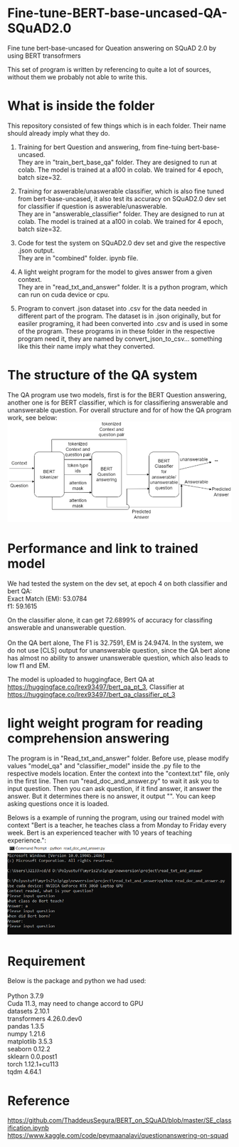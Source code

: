 # Fine-tune-BERT-base-uncased-QA-SQuAD2.0
Fine tune bert-base-uncased for Queation answering on SQuAD 2.0 by using BERT transofrmers

This set of program is written by referencing to quite a lot of sources, without them we probably not able to write this.

# What is inside the folder
This repository consisted of few things which is in each folder. Their name should already imply what they do.</br>
1. Training for bert Question and answering, from fine-tuing bert-base-uncased.</br>
They are in "train_bert_base_qa" folder. They are designed to run at colab. The model is trained at a a100 in colab. We trained for 4 epoch, batch size=32.

2. Training for aswerable/unaswerable classifier, which is also fine tuned from bert-base-uncased, it also test its accuracy on SQuAD2.0 dev set for classifier if question is aswerable/unaswerable.</br>
They are in "answerable_classifier" folder. They are designed to run at colab. The model is trained at a a100 in colab. We trained for 4 epoch, batch size=32.

3. Code for test the system on SQuAD2.0 dev set and give the respective .json output.</br>
They are in "combined" folder. ipynb file.

4. A light weight program for the model to gives answer from a given context.</br>
They are in "read_txt_and_answer" folder. It is a python program, which can run on cuda device or cpu.

5. Program to convert .json dataset into .csv for the data needed in different part of the program. The dataset is in .json originally, but for easiler programing, it had been converted into .csv and is used in some of the program. These programs in in these folder in the respective program need it, they are named by convert_json_to_csv... something like this their name imply what they converted.

# The structure of the QA system
The QA program use two models, first is for the BERT Question answering, another one is for BERT classifier, which is for classifiering answerable and unanswerable question. For overall structure and for of how the QA program work, see below:
 <img src="image/flow.png" alt="flow.png"> </br>

# Performance and link to trained model
We had tested the system on the dev set, at epoch 4 on both classifier and bert QA:</br>
Exact Match (EM): 53.0784</br>
f1: 59.1615</br>

On the classifier alone, it can get 72.6899% of accuracy for classifing answerable and unanswerable question.</br></br>
On the QA bert alone, The F1 is 32.7591, EM is 24.9474. In the system, we do not use [CLS] output for unanswerable question, since the QA bert alone has almost no ability to answer unanswerable question, which also leads to low f1 and EM.</br>

The model is uploaded to huggingface, Bert QA at https://huggingface.co/lrex93497/bert_qa_pt_3, Classifier at https://huggingface.co/lrex93497/bert_qa_classifier_pt_3
</br>
# light weight program for reading comprehension answering
The program is in "Read_txt_and_answer" folder. Before use, please modify values "model_qa" and "classifier_model" inside the .py file to the respective models location. Enter the context into the "context.txt" file, only in the first line. Then run "read_doc_and_answer.py" to wait it ask you to input question. Then you can ask question, if it find answer, it answer the answer. But it determines there is no answer, it output "". You can keep asking questions once it is loaded.</br>

Belows is a example of running the program, using our trained model with context "Bert is a teacher, he teaches class a from Monday to Friday every week. Bert is an experienced teacher with 10 years of teaching experience.":</br>
 <img src="image/demo.PNG" alt="demo.PNG"> </br>

# Requirement
Below is the package and python we had used:</br></br>
Python 	     3.7.9</br>
Cuda 11.3, may need to change accord to GPU </br>
datasets                2.10.1</br>
transformers            4.26.0.dev0</br>
pandas                  1.3.5</br>
numpy                   1.21.6</br>
matplotlib              3.5.3</br>
seaborn                 0.12.2</br>
sklearn                 0.0.post1</br>
torch                   1.12.1+cu113</br>
tqdm                    4.64.1</br>

# Reference
https://github.com/ThaddeusSegura/BERT_on_SQuAD/blob/master/SE_classification.ipynb </br>
https://www.kaggle.com/code/peymaanalavi/questionanswering-on-squad </br>
